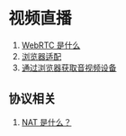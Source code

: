 # 视频直播

1. [WebRTC 是什么](./what_is_webrtc.md)
2. [浏览器适配](./polyfill.md)
3. [通过浏览器获取音视频设备](./device.md)

## 协议相关

1. [NAT 是什么？](./nat.md)
